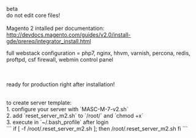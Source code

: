 
beta<br/>
do not edit core files!<br/><br/>
Magento 2 intalled per documentation:<br/>
http://devdocs.magento.com/guides/v2.0/install-gde/prereq/integrator_install.html

full webstack configuration = php7, nginx, hhvm, varnish, percona, redis, proftpd, csf firewall, webmin control panel

<br/><br/>
ready for production right after installation!

<br/>
to create server template:<br/>
1. configure your server with `MASC-M-7-v2.sh`<br/>
2. add `reset_server_m2.sh` to `/root/` and `chmod +x`<br/>
3. execute in `~/.bash_profile` after login <br/>
```
if [ -f /root/.reset_server_m2.sh ]; then
        /root/.reset_server_m2.sh
fi
```
